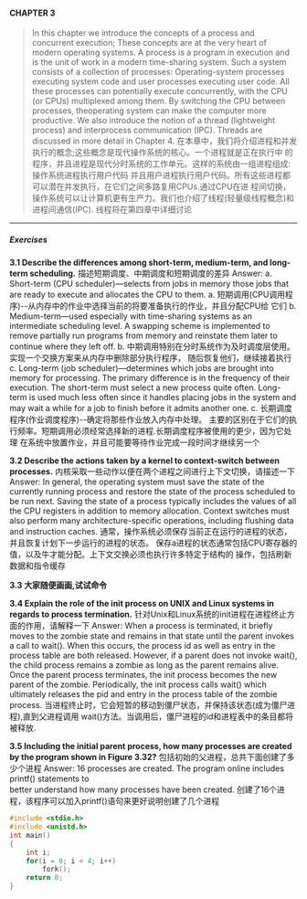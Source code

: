 #### CHAPTER 3
>In this chapter we introduce the concepts of a process and concurrent execution; 
These concepts are at the very heart of modern operating systems. A process is a 
program in execution and is the unit of work in a modern time-sharing system. Such 
a system consists of a collection of processes: Operating-system processes executing 
system code and user processes executing user code. All these processes can 
potentially execute concurrently, with the CPU (or CPUs) multiplexed among them. By 
switching the CPU between processes, theoperating system can make the computer more 
productive. We also introduce the notion of a thread (lightweight process) and 
interprocess communication (IPC). Threads are discussed in more detail in Chapter 4.
在本章中，我们将介绍进程和并发执行的概念;这些概念是现代操作系统的核心。一个进程就是正在执行中
的程序，并且进程是现代分时系统的工作单元。这样的系统由一组进程组成: 操作系统进程执行用户代码
并且用户进程执行用户代码。所有这些进程都可以潜在并发执行，在它们之间多路复用CPUs.通过CPU在进
程间切换，操作系统可以让计算机更有生产力。我们也介绍了线程(轻量级线程概念)和进程间通信(IPC).
线程将在第四章中详细讨论
___

##### Exercises
**3.1 Describe the differences among short-term, medium-term, and long-term scheduling.**
描述短期调度、中期调度和短期调度的差异
Answer:
	a. Short-term (CPU scheduler)—selects from jobs in memory those jobs that are 
ready to execute and allocates the CPU to them.
	a. 短期调用(CPU调用程序)--从内存中的作业中选择当前的将要准备执行的作业，并且分配CPU给
它们
	b. Medium-term—used especially with time-sharing systems as an intermediate 
scheduling level. A swapping scheme is implemented to remove partially run programs 
from memory and reinstate them later to continue where they left off.
	b. 中期调用特别在分时系统作为及时调度层使用。 实现一个交换方案来从内存中删除部分执行程序，
随后恢复他们，继续接着执行
	c. Long-term (job scheduler)—determines which jobs are brought into memory for 
processing. 
The primary difference is in the frequency of their execution. The 
short-term must select a new process quite often. Long-term is used much less often 
since it handles placing jobs in the system and may wait a while for a job to finish 
before it admits another one.
	c. 长期调度程序(作业调度程序)--确定将那些作业放入内存中处理。
主要的区别在于它们的执行频率。短期调用必须经常选择新的进程.长期调度程序被使用的更少，因为它处理
在系统中放置作业，并且可能要等待作业完成一段时间才继续另一个

**3.2 Describe the actions taken by a kernel to context-switch between processes.**
内核采取一些动作以便在两个进程之间进行上下文切换，请描述一下
Answer:
	In general, the operating system must save the state of the currently running 
process and restore the state of the process scheduled to be run next. Saving the 
state of a  process typically includes the values of all the CPU registers in 
addition to memory  allocation. Context switches must also perform many 
architecture-specific operations, including flushing data and instruction caches.
	通常，操作系统必须保存当前正在运行的进程的状态，并且恢复计划下一步运行的进程的状态。
保存a进程的状态通常包括CPU寄存器的值，以及牛才能分配。上下文交换必须也执行许多特定于结构的
操作，包括刷新数据和指令缓存

**3.3 大家随便画画,试试命令**

**3.4 Explain the role of the init process on UNIX and Linux systems in regards to 
process termination.**
针对Unix和Linux系统的init进程在进程终止方面的作用，请解释一下
Answer:
	When a process is terminated, it briefly moves to the zombie state and remains
in that state until the parent invokes a call to wait(). When this occurs, the 
process id as well as entry in the process table are both released. However, if a 
parent does not invoke wait(), the child process remains a zombie as long as the 
parent remains alive. Once the parent process terminates, the init process becomes 
the new parent of the zombie. Periodically, the init process calls wait() which 
ultimately releases the pid and entry in the process table of the zombie process.
	当进程终止时，它会短暂的移动到僵尸状态，并保持该状态(成为僵尸进程),直到父进程调用
wait()方法。当调用后，僵尸进程的id和进程表中的条目都将被释放.


**3.5 Including the initial parent process, how many processes are created by the
program shown in Figure 3.32?**
包括初始的父进程，总共下面创建了多少个进程
Answer:
	16 processes are created. The program online includes printf() statements to\
better understand how many processes have been created.
	创建了16个进程，该程序可以加入printf()语句来更好说明创建了几个进程
```c {.line-numbers}
#include <stdio.h>
#include <unistd.h>
int main() 
{
	int i;
	for(i = 0; i < 4; i++)
		fork();
	return 0;
}
```
